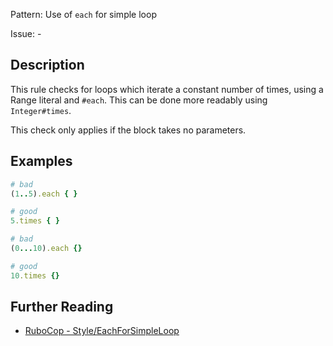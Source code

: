 Pattern: Use of `each` for simple loop

Issue: -

## Description

This rule checks for loops which iterate a constant number of times,
using a Range literal and `#each`. This can be done more readably using `Integer#times`.

This check only applies if the block takes no parameters.

## Examples

```ruby
# bad
(1..5).each { }

# good
5.times { }
```
```ruby
# bad
(0...10).each {}

# good
10.times {}
```

## Further Reading

* [RuboCop - Style/EachForSimpleLoop](https://rubocop.readthedocs.io/en/latest/cops_style/#styleeachforsimpleloop)
